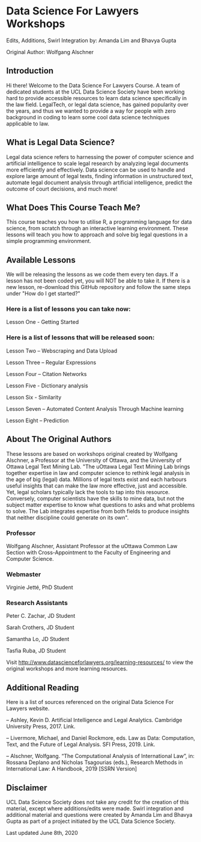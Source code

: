 # Data Science For Lawyers Workshops
Edits, Additions, Swirl Integration by: Amanda Lim and Bhavya Gupta

Original Author: Wolfgang Alschner


## Introduction
Hi there! Welcome  to the Data Science For Lawyers Course. A team of dedicated students at the UCL Data Science Society have been working hard to provide accessible resources to learn data science specifically in the law field. LegalTech, or legal data science, has gained popularity over the years, and thus we wanted to provide a way for people with zero background in coding to learn some cool data science techniques applicable to law.


## What is Legal Data Science?
Legal data science refers to harnessing the power of computer science and artificial intelligence to scale legal research by analyzing legal documents more efficiently and effectively. Data science can be used to handle and explore large amount of legal texts, finding information in unstructured text, automate legal document analysis through artificial intelligence, predict the outcome of court decisions, and much more!


## What Does This Course Teach Me?
This course teaches you how to utilise R, a programming language for data science, from scratch through an interactive learning environment. These lessons will teach you how to approach and solve big legal questions in a simple programming environment.


## Available Lessons
We will be releasing the lessons as we code them every ten days. If a lesson has not been coded yet, you will NOT be able to take it. If there is a new lesson, re-download this GitHub repository and follow the same steps under "How do I get started?"


### Here is a list of lessons you can take now:

Lesson One - Getting Started


### Here is a list of lessons that will be released soon:

Lesson Two – Webscraping and Data Upload

Lesson Three – Regular Expressions

Lesson Four – Citation Networks

Lesson Five - Dictionary analysis

Lesson Six - Similarity

Lesson Seven – Automated Content Analysis Through Machine learning

Lesson Eight – Prediction


## About The Original Authors
These lessons are based on workshops original created by Wolfgang Alschner, a Professor at the University of Ottawa, and the University of Ottawa Legal Text Mining Lab. "The uOttawa Legal Text Mining Lab brings together expertise in law and computer science to rethink legal analysis in the age of big (legal) data. Millions of legal texts exist and each harbours useful insights that can make the law more effective, just and accessible. Yet, legal scholars typically lack the tools to tap into this resource. Conversely, computer scientists have the skills to mine data, but not the subject matter expertise to know what questions to asks and what problems to solve. The Lab integrates expertise from both fields to produce insights that neither discipline could generate on its own".


### Professor
Wolfgang Alschner, Assistant Professor at the uOttawa Common Law Section with Cross-Appointment to the Faculty of Engineering and Computer Science.


### Webmaster

Virginie Jetté, PhD Student


### Research Assistants

Peter C. Zachar, JD Student

Sarah Crothers, JD Student

Samantha Lo, JD Student

Tasfia Ruba, JD Student


Visit http://www.datascienceforlawyers.org/learning-resources/ to view the original workshops and more learning resources.

## Additional Reading
Here is a list of sources referenced on the original Data Science For Lawyers website.

– Ashley, Kevin D. Artificial Intelligence and Legal Analytics. Cambridge University Press, 2017. Link.

– Livermore, Michael, and Daniel Rockmore, eds. Law as Data: Computation, Text, and the Future of Legal Analysis. SFI Press, 2019. Link.

– Alschner, Wolfgang. “The Computational Analysis of International Law”, in: Rossana Deplano and Nicholas Tsagourias (eds.), Research Methods in International Law: A Handbook, 2019 [SSRN Version]


## Disclaimer
UCL Data Science Society does not take any credit for the creation of this material, except where additions/edits were made. Swirl integration and additional material and questions were created by Amanda Lim and  Bhavya Gupta as part of a project initiated by the UCL Data Science Society.


Last updated June 8th, 2020
